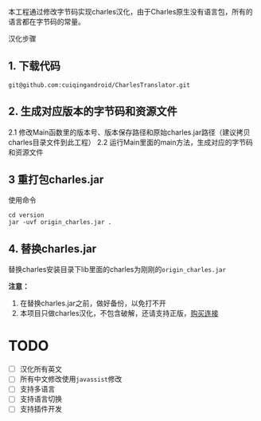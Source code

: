 本工程通过修改字节码实现charles汉化，由于Charles原生没有语言包，所有的语言都在字节码的常量。

汉化步骤

## 1. 下载代码
`git@github.com:cuiqingandroid/CharlesTranslator.git`

## 2. 生成对应版本的字节码和资源文件
2.1 修改Main函数里的版本号、版本保存路径和原始charles.jar路径（建议拷贝charles目录文件到此工程）
2.2 运行Main里面的main方法，生成对应的字节码和资源文件

## 3 重打包charles.jar
使用命令
```
cd version
jar -uvf origin_charles.jar .
```

## 4. 替换charles.jar
替换charles安装目录下lib里面的charles为刚刚的`origin_charles.jar`

**注意：**
1. 在替换charles.jar之前，做好备份，以免打不开
2. 本项目只做charles汉化，不包含破解，还请支持正版，[购买连接](https://www.charlesproxy.com/buy/)

# TODO
- [ ] 汉化所有英文
- [ ] 所有中文修改使用`javassist`修改
- [ ] 支持多语言
- [ ] 支持语言切换
- [ ] 支持插件开发
